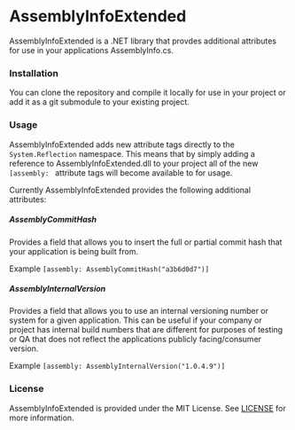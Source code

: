 # AssemblyInfoExtended

AssemblyInfoExtended is a .NET library that provdes additional attributes for use in your applications AssemblyInfo.cs.


### Installation

You can clone the repository and compile it locally for use in your project or add it as a git submodule to your existing project.

### Usage

AssemblyInfoExtended adds new attribute tags directly to the `System.Reflection` namespace. This means that by simply adding a 
reference to AssemblyInfoExtended.dll to your project all of the new `[assembly: ` attribute tags will become available to for usage.

Currently AssemblyInfoExtended provides the following additional attributes:

##### AssemblyCommitHash
Provides a field that allows you to insert the full or partial commit hash that your application is being built from.

Example
```[assembly: AssemblyCommitHash("a3b6d0d7")]```


##### AssemblyInternalVersion
Provides a field that allows you to use an internal versioning number or system for a given application. This can be useful 
if your company or project has internal build numbers that are different for purposes of testing or QA that does not reflect
the applications publicly facing/consumer version.

Example
```[assembly: AssemblyInternalVersion("1.0.4.9")]```


### License

AssemblyInfoExtended is provided under the MIT License. See [LICENSE](https://github.com/directionalpad/AssemblyInfoExtended/blob/master/LICENSE) for more information.

